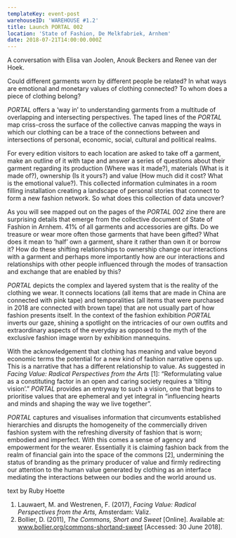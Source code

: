 ```yaml
---
templateKey: event-post
warehouseID: 'WAREHOUSE #1.2'
title: Launch PORTAL 002
location: 'State of Fashion, De Melkfabriek, Arnhem'
date: 2018-07-21T14:00:00.000Z
---
```

A conversation with Elisa van Joolen, Anouk Beckers and Renee van der Hoek.

Could different garments worn by different people be related? In what ways are emotional and monetary values of clothing connected? To whom does a piece of clothing belong?

*PORTAL* offers a ‘way in’ to understanding garments from a multitude of overlapping and intersecting perspectives. The taped lines of the *PORTAL* map criss-cross the surface of the collective canvas mapping the ways in which our clothing can be a trace of the connections between and intersections of personal, economic, social, cultural and political realms.

For every edition visitors to each location are asked to take off a garment, make an outline of it with tape and answer a series of questions about their garment regarding its production (Where was it made?), materials (What is it made of?), ownership (Is it yours?) and value (How much did it cost? What is the emotional value?). This collected information culminates in a room filling installation creating a landscape of personal stories that connect to form a new fashion network. So what does this collection of data uncover?

As you will see mapped out on the pages of the *PORTAL 002* zine there are surprising details that emerge from the collective document of State of Fashion in Arnhem. 41% of all garments and accessories are gifts. Do we treasure or wear more often those garments that have been gifted? What does it mean to ‘half’ own a garment, share it rather than own it or borrow it? How do these shifting relationships to ownership change our interactions with a garment and perhaps more importantly how are our interactions and relationships with other people influenced through the modes of transaction and exchange that are enabled by this?

*PORTAL* depicts the complex and layered system that is the reality of the clothing we wear. It connects locations (all items that are made in China are connected with pink tape) and temporalities (all items that were purchased in 2018 are connected with brown tape) that are not usually part of how fashion presents itself. In the context of the fashion exhibition *PORTAL* inverts our gaze, shining a spotlight on the intricacies of our own outfits and extraordinary aspects of the everyday as opposed to the myth of the exclusive fashion image worn by exhibition mannequins.

With the acknowledgement that clothing has meaning and value beyond economic terms the potential for a new kind of fashion narrative opens up. This is a narrative that has a different relationship to value. As suggested in *Facing Value: Radical Perspectives from the Arts* \[1]: “Reformulating value as a constituting factor in an open and caring society requires a ‘tilting vision’.” *PORTAL* provides an entryway to such a vision, one that begins to prioritise values that are ephemeral and yet integral in “influencing hearts and minds and shaping the way we live together”.

*PORTAL* captures and visualises information that circumvents established hierarchies and disrupts the homogeneity of the commercially driven fashion system with the refreshing diversity of fashion that is worn; embodied and imperfect. With this comes a sense of agency and empowerment for the wearer. Essentially it is claiming fashion back from the realm of financial gain into the space of the commons \[2], undermining the status of branding as the primary producer of value and firmly redirecting our attention to the human value generated by clothing as an interface mediating the interactions between our bodies and the world around us.

text by Ruby Hoette

1. Lauwaert, M. and Westrenen, F. (2017), *Facing Value: Radical Perspectives from the Arts,* Amsterdam: Valiz.
2. Bollier, D. (2011), *The Commons, Short and Sweet* \[Online]. Available at: www.bollier.org/commons-shortand-sweet \[Accessed: 30 June 2018].